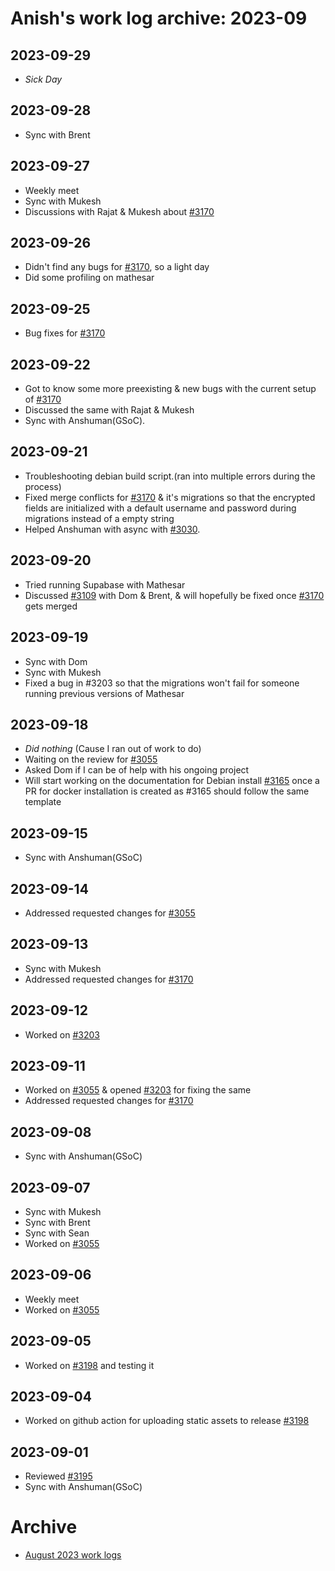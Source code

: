# Anish's work log archive: 2023-09


## 2023-09-29

- *Sick Day*

## 2023-09-28

- Sync with Brent

## 2023-09-27

- Weekly meet
- Sync with Mukesh
- Discussions with Rajat & Mukesh about [#3170](https://github.com/centerofci/mathesar/pull/3170)

## 2023-09-26

- Didn't find any bugs for [#3170](https://github.com/centerofci/mathesar/pull/3170), so a light day
- Did some profiling on mathesar

## 2023-09-25

- Bug fixes for [#3170](https://github.com/centerofci/mathesar/pull/3170)

## 2023-09-22

- Got to know some more preexisting & new bugs with the current setup of [#3170](https://github.com/centerofci/mathesar/pull/3170)
- Discussed the same with Rajat & Mukesh
- Sync with Anshuman(GSoC).

## 2023-09-21

- Troubleshooting debian build script.(ran into multiple errors during the process)
- Fixed merge conflicts for [#3170](https://github.com/centerofci/mathesar/pull/3170) & it's migrations so that the encrypted fields are initialized with a default username and password during migrations instead of a empty string
- Helped Anshuman with async with [#3030](https://github.com/centerofci/mathesar/pull/3030).

## 2023-09-20

- Tried running Supabase with Mathesar
- Discussed [#3109](https://github.com/centerofci/mathesar/pull/3109) with Dom & Brent, & will hopefully be fixed once [#3170](https://github.com/centerofci/mathesar/pull/3170) gets merged 

## 2023-09-19

- Sync with Dom
- Sync with Mukesh
- Fixed a bug in #3203 so that the migrations won't fail for someone running previous versions of Mathesar

## 2023-09-18

- *Did nothing* (Cause I ran out of work to do)
- Waiting on the review for [#3055](https://github.com/mathesar-foundation/mathesar/pull/3055)
- Asked Dom if I can be of help with his ongoing project
- Will start working on the documentation for Debian install [#3165](https://github.com/centerofci/mathesar/issues/3165) once a PR for docker installation is created as #3165 should follow the same template

## 2023-09-15

- Sync with Anshuman(GSoC)

## 2023-09-14

- Addressed requested changes for [#3055](https://github.com/mathesar-foundation/mathesar/pull/3055)

## 2023-09-13

- Sync with Mukesh
- Addressed requested changes for [#3170](https://github.com/mathesar-foundation/mathesar/pull/3170)

## 2023-09-12

- Worked on [#3203](https://github.com/centerofci/mathesar/pull/3203)

## 2023-09-11

- Worked on [#3055](https://github.com/centerofci/mathesar/issues/3055) & opened [#3203](https://github.com/centerofci/mathesar/pull/3203) for fixing the same
- Addressed requested changes for [#3170](https://github.com/centerofci/mathesar/pull/3170)

## 2023-09-08

- Sync with Anshuman(GSoC)

## 2023-09-07

- Sync with Mukesh
- Sync with Brent
- Sync with Sean
- Worked on [#3055](https://github.com/centerofci/mathesar/issues/3055)

## 2023-09-06

- Weekly meet
- Worked on [#3055](https://github.com/centerofci/mathesar/issues/3055)

## 2023-09-05

- Worked on [#3198](https://github.com/centerofci/mathesar/pull/3198) and testing it

## 2023-09-04

- Worked on github action for uploading static assets to release [#3198](https://github.com/centerofci/mathesar/pull/3198)

## 2023-09-01

- Reviewed [#3195](https://github.com/centerofci/mathesar/pull/3195)
- Sync with Anshuman(GSoC)

# Archive
 - [August 2023 work logs](/team/worklogs/archive/2023-08/anish/)
